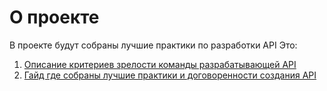 # О проекте

В проекте будут собраны лучшие практики по разработки API
Это:
1. [Описание критериев зрелости команды разрабатывающей API](team-maturity.md)
2. [Гайд где собраны лучшие практики и договоренности создания API](rest-api-guide.md)